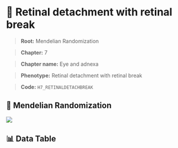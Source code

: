 # 🧪 Retinal detachment with retinal break

> **Root:** Mendelian Randomization

> **Chapter:** 7  

> **Chapter name:** Eye and adnexa

> **Phenotype:** Retinal detachment with retinal break  

> **Code:** `H7_RETINALDETACHBREAK`

## 🧬 Mendelian Randomization  

<img src="/MR/Figures/Forward/H7_RETINALDETACHBREAK.png"/>

## 📊 Data Table

<CsvTableMRF src="/MR/Data/Forward/H7_RETINALDETACHBREAK.csv"/>
